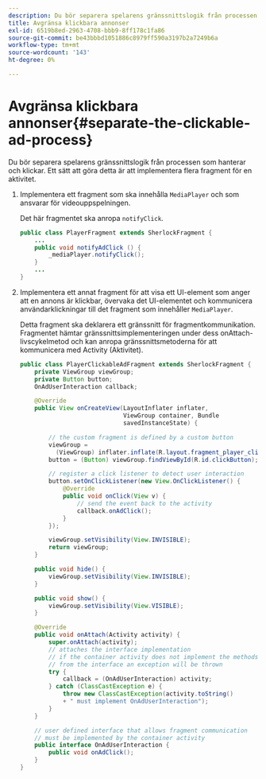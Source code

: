 ```yaml
---
description: Du bör separera spelarens gränssnittslogik från processen som hanterar och klickar. Ett sätt att göra detta är att implementera flera fragment för en aktivitet.
title: Avgränsa klickbara annonser
exl-id: 6519b8ed-2963-4708-bbb9-8ff178c1fa86
source-git-commit: be43bbbd1051886c8979ff590a3197b2a7249b6a
workflow-type: tm+mt
source-wordcount: '143'
ht-degree: 0%

---
```


# Avgränsa klickbara annonser{#separate-the-clickable-ad-process}

Du bör separera spelarens gränssnittslogik från processen som hanterar och klickar. Ett sätt att göra detta är att implementera flera fragment för en aktivitet.

1. Implementera ett fragment som ska innehålla `MediaPlayer` och som ansvarar för videouppspelningen.

   Det här fragmentet ska anropa `notifyClick`.

   ```java
   public class PlayerFragment extends SherlockFragment { 
       ... 
       public void notifyAdClick () { 
           _mediaPlayer.notifyClick(); 
       } 
       ... 
   } 
   ```

1. Implementera ett annat fragment för att visa ett UI-element som anger att en annons är klickbar, övervaka det UI-elementet och kommunicera användarklickningar till det fragment som innehåller `MediaPlayer`.

   Detta fragment ska deklarera ett gränssnitt för fragmentkommunikation. Fragmentet hämtar gränssnittsimplementeringen under dess onAttach-livscykelmetod och kan anropa gränssnittsmetoderna för att kommunicera med Activity (Aktivitet).

   ```java
   public class PlayerClickableAdFragment extends SherlockFragment { 
       private ViewGroup viewGroup; 
       private Button button; 
       OnAdUserInteraction callback; 
   
       @Override 
       public View onCreateView(LayoutInflater inflater,  
                                ViewGroup container, Bundle 
                                savedInstanceState) { 
   
           // the custom fragment is defined by a custom button 
           viewGroup =  
             (ViewGroup) inflater.inflate(R.layout.fragment_player_clickable_ad, container, false); 
           button = (Button) viewGroup.findViewById(R.id.clickButton); 
   
           // register a click listener to detect user interaction 
           button.setOnClickListener(new View.OnClickListener() { 
               @Override 
               public void onClick(View v) { 
                   // send the event back to the activity 
                   callback.onAdClick(); 
               } 
           }); 
   
           viewGroup.setVisibility(View.INVISIBLE); 
           return viewGroup; 
       } 
   
       public void hide() { 
           viewGroup.setVisibility(View.INVISIBLE); 
       } 
   
       public void show() { 
           viewGroup.setVisibility(View.VISIBLE);  
       } 
   
       @Override 
       public void onAttach(Activity activity) { 
           super.onAttach(activity); 
           // attaches the interface implementation 
           // if the container activity does not implement the methods  
           // from the interface an exception will be thrown 
           try { 
               callback = (OnAdUserInteraction) activity; 
           } catch (ClassCastException e) { 
               throw new ClassCastException(activity.toString() 
               + " must implement OnAdUserInteraction"); 
           }  
       } 
   
       // user defined interface that allows fragment communication 
       // must be implemented by the container activity 
       public interface OnAdUserInteraction { 
           public void onAdClick(); 
       } 
   } 
   ```
